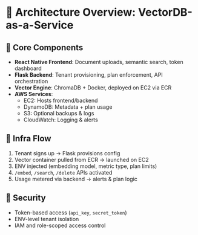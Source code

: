 # 📐 Architecture Overview: VectorDB-as-a-Service

## 🔧 Core Components

- **React Native Frontend**: Document uploads, semantic search, token dashboard
- **Flask Backend**: Tenant provisioning, plan enforcement, API orchestration
- **Vector Engine**: ChromaDB + Docker, deployed on EC2 via ECR
- **AWS Services**:
  - EC2: Hosts frontend/backend
  - DynamoDB: Metadata + plan usage
  - S3: Optional backups & logs
  - CloudWatch: Logging & alerts

## 🧱 Infra Flow

1. Tenant signs up → Flask provisions config
2. Vector container pulled from ECR → launched on EC2
3. ENV injected (embedding model, metric type, plan limits)
4. `/embed`, `/search`, `/delete` APIs activated
5. Usage metered via backend → alerts & plan logic

## 🔐 Security

- Token-based access (`api_key`, `secret_token`)
- ENV-level tenant isolation
- IAM and role-scoped access control
